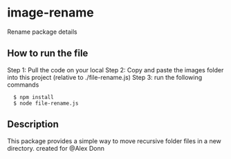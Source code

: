 # image-rename
Rename package details

## How to run the file
Step 1: Pull the code on your local
Step 2: Copy and paste the images folder into this project (relative to ./file-rename.js)
Step 3: run the following commands 

  ```
    $ npm install
    $ node file-rename.js
  ```

## Description
This package provides a simple way to move recursive folder files in a new directory.
created for @Alex Donn
